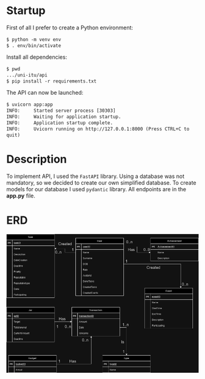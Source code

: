 # Startup
First of all I prefer to create a Python environment:
```console
$ python -m venv env
$ . env/bin/activate
```

Install all dependencies:
```console
$ pwd
.../uni-itu/api
$ pip install -r requirements.txt
```

The API can now be launched:
```console
$ uvicorn app:app
INFO:     Started server process [30303]
INFO:     Waiting for application startup.
INFO:     Application startup complete.
INFO:     Uvicorn running on http://127.0.0.1:8000 (Press CTRL+C to quit)
```

# Description
To implement API, I used the `FastAPI` library. Using a database was not mandatory, so we decided to create our own simplified database. To create models for our database I used `pydantic` library. All endpoints are in the **app.py** file.

# ERD

<p align="center">
  <img src="../img/erd.png" alt="ERD"/>
</p>